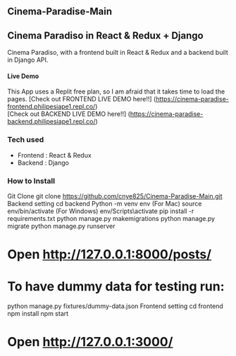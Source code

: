 ## Cinema-Paradise-Main
## Cinema Paradiso in React & Redux + Django
Cinema Paradiso, with a frontend built in React & Redux and a backend built in Django API.
#### Live Demo
This App uses a Replit free plan, so I am afraid that it takes time to load the pages.
[Check out FRONTEND LIVE DEMO here!!] (https://cinema-paradise-frontend.philipesiape1.repl.co/)   
[Check out BACKEND LIVE DEMO here!!] (https://cinema-paradise-backend.philipesiape1.repl.co/)  
### Tech used
* Frontend : React & Redux
* Backend : Django
### How to Install
Git Clone
git clone https://github.com/cnye825/Cinema-Paradise-Main.git
Backend setting
cd backend
Python -m venv env
(For Mac) source env/bin/activate
(For Windows) env/Scripts\activate
pip install -r requirements.txt
python manage.py makemigrations
python manage.py migrate
python manage.py runserver
# Open http://127.0.0.1:8000/posts/

# To have dummy data for testing run:
python manage.py fixtures/dummy-data.json
Frontend setting
cd frontend
npm install
npm start
# Open http://127.0.0.1:3000/
